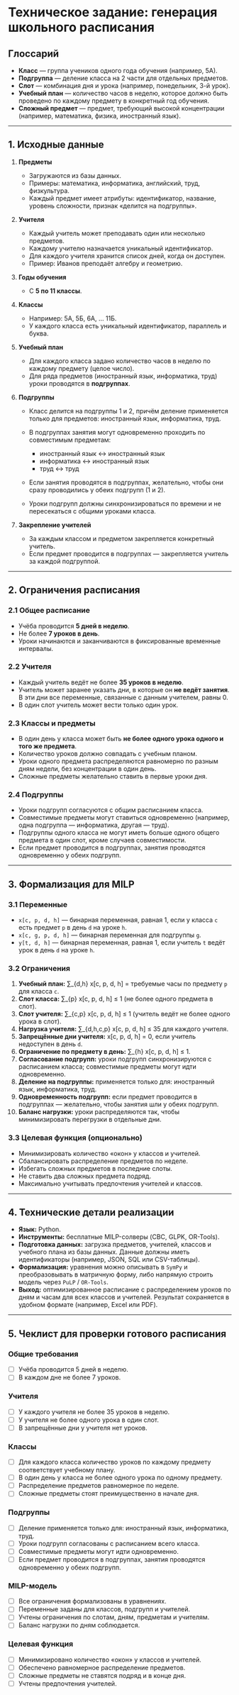 # Техническое задание: генерация школьного расписания

## Глоссарий

* **Класс** — группа учеников одного года обучения (например, 5А).
* **Подгруппа** — деление класса на 2 части для отдельных предметов.
* **Слот** — комбинация дня и урока (например, понедельник, 3-й урок).
* **Учебный план** — количество часов в неделю, которое должно быть проведено по каждому предмету в конкретный год обучения.
* **Сложный предмет** — предмет, требующий высокой концентрации (например, математика, физика, иностранный язык).

---

## 1. Исходные данные

1. **Предметы**

   * Загружаются из базы данных.
   * Примеры: математика, информатика, английский, труд, физкультура.
   * Каждый предмет имеет атрибуты: идентификатор, название, уровень сложности, признак «делится на подгруппы».

2. **Учителя**

   * Каждый учитель может преподавать один или несколько предметов.
   * Каждому учителю назначается уникальный идентификатор.
   * Для каждого учителя хранится список дней, когда он доступен.
   * Пример: Иванов преподаёт алгебру и геометрию.

3. **Годы обучения**

   * С **5 по 11 классы**.

4. **Классы**

   * Например: 5А, 5Б, 6А, … 11Б.
   * У каждого класса есть уникальный идентификатор, параллель и буква.

5. **Учебный план**

   * Для каждого класса задано количество часов в неделю по каждому предмету (целое число).
   * Для ряда предметов (иностранный язык, информатика, труд) уроки проводятся в **подгруппах**.

6. **Подгруппы**

   * Класс делится на подгруппы 1 и 2, причём деление применяется только для предметов: иностранный язык, информатика, труд.
   * В подгруппах занятия могут одновременно проходить по совместимым предметам:

     * иностранный язык ↔ иностранный язык
     * информатика ↔ иностранный язык
     * труд ↔ труд
   * Если занятия проводятся в подгруппах, желательно, чтобы они сразу проводились у обеих подгрупп (1 и 2).
   * Уроки подгрупп должны синхронизироваться по времени и не пересекаться с общими уроками класса.

7. **Закрепление учителей**

   * За каждым классом и предметом закрепляется конкретный учитель.
   * Если предмет проводится в подгруппах — закрепляется учитель за каждой подгруппой.

---

## 2. Ограничения расписания

### 2.1 Общее расписание

* Учёба проводится **5 дней в неделю**.
* Не более **7 уроков в день**.
* Уроки начинаются и заканчиваются в фиксированные временные интервалы.

### 2.2 Учителя

* Каждый учитель ведёт не более **35 уроков в неделю**.
* Учитель может заранее указать дни, в которые он **не ведёт занятия**. В эти дни все переменные, связанные с данным учителем, равны 0.
* В один слот учитель может вести только один урок.

### 2.3 Классы и предметы

* В один день у класса может быть **не более одного урока одного и того же предмета**.
* Количество уроков должно совпадать с учебным планом.
* Уроки одного предмета распределяются равномерно по разным дням недели, без концентрации в один день.
* Сложные предметы желательно ставить в первые уроки дня.

### 2.4 Подгруппы

* Уроки подгрупп согласуются с общим расписанием класса.
* Совместимые предметы могут ставиться одновременно (например, одна подгруппа — информатика, другая — труд).
* Подгруппы одного класса не могут иметь больше одного общего предмета в один слот, кроме случаев совместимости.
* Если предмет проводится в подгруппах, занятия проводятся одновременно у обеих подгрупп.

---

## 3. Формализация для MILP

### 3.1 Переменные

* `x[c, p, d, h]` — бинарная переменная, равная 1, если у класса `c` есть предмет `p` в день `d` на уроке `h`.
* `x[c, g, p, d, h]` — бинарная переменная для подгруппы `g`.
* `y[t, d, h]` — бинарная переменная, равная 1, если учитель `t` ведёт урок в день `d` на уроке `h`.

### 3.2 Ограничения

1. **Учебный план:** ∑\_{d,h} x\[c, p, d, h] = требуемые часы по предмету `p` для класса `c`.
2. **Слот класса:** ∑\_{p} x\[c, p, d, h] ≤ 1 (не более одного предмета в слот).
3. **Слот учителя:** ∑\_{c,p} x\[c, p, d, h] ≤ 1 (учитель ведёт не более одного урока в слот).
4. **Нагрузка учителя:** ∑\_{d,h,c,p} x\[c, p, d, h] ≤ 35 для каждого учителя.
5. **Запрещённые дни учителя:** x\[c, p, d, h] = 0, если учитель недоступен в день `d`.
6. **Ограничение по предмету в день:** ∑\_{h} x\[c, p, d, h] ≤ 1.
7. **Согласование подгрупп:** уроки подгрупп синхронизируются с расписанием класса; совместимые предметы могут идти одновременно.
8. **Деление на подгруппы:** применяется только для: иностранный язык, информатика, труд.
9. **Одновременность подгрупп:** если предмет проводится в подгруппах — желательно, чтобы занятия шли у обеих подгрупп.
10. **Баланс нагрузки:** уроки распределяются так, чтобы минимизировать перегрузки в отдельные дни.

### 3.3 Целевая функция (опционально)

* Минимизировать количество «окон» у классов и учителей.
* Сбалансировать распределение предметов по неделе.
* Избегать сложных предметов в последние слоты.
* Не ставить два сложных предмета подряд.
* Максимально учитывать предпочтения учителей и классов.

---

## 4. Технические детали реализации

* **Язык:** Python.
* **Инструменты:** бесплатные MILP-солверы (CBC, GLPK, OR-Tools).
* **Подготовка данных:** загрузка предметов, учителей, классов и учебного плана из базы данных. Данные должны иметь идентификаторы (например, JSON, SQL или CSV-таблицы).
* **Формализация:** уравнения можно описывать в `SymPy` и преобразовывать в матричную форму, либо напрямую строить модель через `PuLP` / `OR-Tools`.
* **Выход:** оптимизированное расписание с распределением уроков по дням и часам для всех классов и учителей. Результат сохраняется в удобном формате (например, Excel или PDF).

---

## 5. Чеклист для проверки готового расписания

### Общие требования

* [ ] Учёба проводится 5 дней в неделю.
* [ ] В каждом дне не более 7 уроков.

### Учителя

* [ ] У каждого учителя не более 35 уроков в неделю.
* [ ] У учителя не более одного урока в один слот.
* [ ] В запрещённые дни у учителя нет уроков.

### Классы

* [ ] Для каждого класса количество уроков по каждому предмету соответствует учебному плану.
* [ ] В один день у класса не более одного урока по одному предмету.
* [ ] Распределение предметов равномерное по неделе.
* [ ] Сложные предметы стоят преимущественно в начале дня.

### Подгруппы

* [ ] Деление применяется только для: иностранный язык, информатика, труд.
* [ ] Уроки подгрупп согласованы с расписанием всего класса.
* [ ] Совместимые предметы могут идти одновременно.
* [ ] Если предмет проводится в подгруппах, занятия проводятся одновременно у обеих подгрупп.

### MILP-модель

* [ ] Все ограничения формализованы в уравнениях.
* [ ] Переменные заданы для классов, подгрупп и учителей.
* [ ] Учтены ограничения по слотам, дням, предметам и учителям.
* [ ] Баланс нагрузки по дням соблюдается.

### Целевая функция

* [ ] Минимизировано количество «окон» у классов и учителей.
* [ ] Обеспечено равномерное распределение предметов.
* [ ] Сложные предметы не ставятся подряд и в конце дня.
* [ ] Учтены предпочтения учителей.

